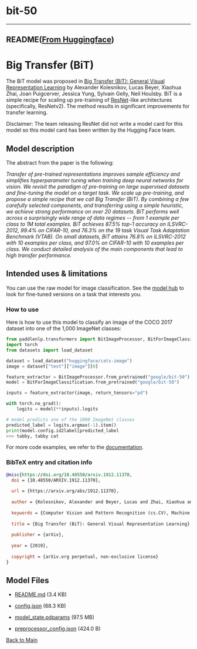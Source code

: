 
# bit-50
---


## README([From Huggingface](https://huggingface.co/google/bit-50))



# Big Transfer (BiT)

The BiT model was proposed in [Big Transfer (BiT): General Visual Representation Learning](https://arxiv.org/abs/1912.11370) by Alexander Kolesnikov, Lucas Beyer, Xiaohua Zhai, Joan Puigcerver, Jessica Yung, Sylvain Gelly, Neil Houlsby.
BiT is a simple recipe for scaling up pre-training of [ResNet](resnet)-like architectures (specifically, ResNetv2). The method results in significant improvements for transfer learning.


Disclaimer: The team releasing ResNet did not write a model card for this model so this model card has been written by the Hugging Face team.

## Model description

The abstract from the paper is the following:

*Transfer of pre-trained representations improves sample efficiency and simplifies hyperparameter tuning when training deep neural networks for vision. We revisit the paradigm of pre-training on large supervised datasets and fine-tuning the model on a target task. We scale up pre-training, and propose a simple recipe that we call Big Transfer (BiT). By combining a few carefully selected components, and transferring using a simple heuristic, we achieve strong performance on over 20 datasets. BiT performs well across a surprisingly wide range of data regimes -- from 1 example per class to 1M total examples. BiT achieves 87.5% top-1 accuracy on ILSVRC-2012, 99.4% on CIFAR-10, and 76.3% on the 19 task Visual Task Adaptation Benchmark (VTAB). On small datasets, BiT attains 76.8% on ILSVRC-2012 with 10 examples per class, and 97.0% on CIFAR-10 with 10 examples per class. We conduct detailed analysis of the main components that lead to high transfer performance.*


## Intended uses & limitations

You can use the raw model for image classification. See the [model hub](https://huggingface.co/models?search=bit) to look for
fine-tuned versions on a task that interests you.

### How to use

Here is how to use this model to classify an image of the COCO 2017 dataset into one of the 1,000 ImageNet classes:

```python
from paddlenlp.transformers import BitImageProcessor, BitForImageClassification
import torch
from datasets import load_dataset

dataset = load_dataset("huggingface/cats-image")
image = dataset["test"]["image"][0]

feature_extractor = BitImageProcessor.from_pretrained("google/bit-50")
model = BitForImageClassification.from_pretrained("google/bit-50")

inputs = feature_extractor(image, return_tensors="pd")

with torch.no_grad():
    logits = model(**inputs).logits

# model predicts one of the 1000 ImageNet classes
predicted_label = logits.argmax(-1).item()
print(model.config.id2label[predicted_label
>>> tabby, tabby cat
```

For more code examples, we refer to the [documentation](https://huggingface.co/docs/transformers/main/en/model_doc/bit).

### BibTeX entry and citation info

```bibtex
@misc{https://doi.org/10.48550/arxiv.1912.11370,
  doi = {10.48550/ARXIV.1912.11370},
  
  url = {https://arxiv.org/abs/1912.11370},
  
  author = {Kolesnikov, Alexander and Beyer, Lucas and Zhai, Xiaohua and Puigcerver, Joan and Yung, Jessica and Gelly, Sylvain and Houlsby, Neil},
  
  keywords = {Computer Vision and Pattern Recognition (cs.CV), Machine Learning (cs.LG), FOS: Computer and information sciences, FOS: Computer and information sciences},
  
  title = {Big Transfer (BiT): General Visual Representation Learning},
  
  publisher = {arXiv},
  
  year = {2019},
  
  copyright = {arXiv.org perpetual, non-exclusive license}
}

```



## Model Files

- [README.md](https://paddlenlp.bj.bcebos.com/models/community/google/bit-50/README.md) (3.4 KB)

- [config.json](https://paddlenlp.bj.bcebos.com/models/community/google/bit-50/config.json) (68.3 KB)

- [model_state.pdparams](https://paddlenlp.bj.bcebos.com/models/community/google/bit-50/model_state.pdparams) (97.5 MB)

- [preprocessor_config.json](https://paddlenlp.bj.bcebos.com/models/community/google/bit-50/preprocessor_config.json) (424.0 B)


[Back to Main](../../)